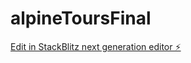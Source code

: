 # alpineToursFinal

[Edit in StackBlitz next generation editor ⚡️](https://stackblitz.com/~/github.com/jaimedevelop/alpineToursFinal)